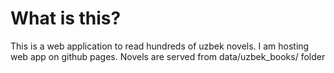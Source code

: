 # What is this?

This is a web application to read hundreds of uzbek novels.
I am hosting web app on github pages.
Novels are served from data/uzbek_books/ folder